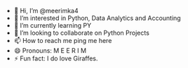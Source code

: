 - 👋 Hi, I’m @meerimka4
- 👀 I’m interested in Python, Data Analytics and Accounting
- 🌱 I’m currently learning PY
- 💞️ I’m looking to collaborate on Python Projects
- 📫 How to reach me ping me here
- 😄 Pronouns: M E E R I M
- ⚡ Fun fact: I do love Giraffes.

<!---
meerimka4/meerimka4 is a ✨ special ✨ repository because its `README.md` (this file) appears on your GitHub profile.
You can click the Preview link to take a look at your changes.
--->
